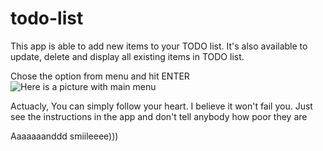 # todo-list

This app is able to add new items to your TODO list.
It's also available to update, delete and display all existing items in TODO list.

Chose the option from menu and hit ENTER
![Here is a picture with main menu](https://pp.userapi.com/c639528/v639528449/5eb9f/Fg1eX70Y_vw.jpg)

Actuacly, You can simply follow your heart. 
I believe it won't fail you. Just see the instructions in the app and don't tell anybody how poor they are

Aaaaaaanddd smiileeee))) 
